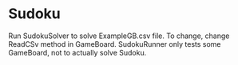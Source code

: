 # Sudoku
Run SudokuSolver to solve ExampleGB.csv file.
To change, change ReadCSv method in GameBoard. 
SudokuRunner only tests some GameBoard, not to actually solve Sudoku.
